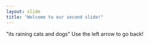```yaml
---
layout: slide
title: "Welcome to our second slide!"
---
```

"its raining cats and dogs"
Use the left arrow to go back!
